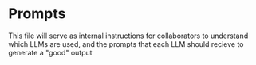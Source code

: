 # Prompts

This file will serve as internal instructions for collaborators to understand which LLMs are used,
and the prompts that each LLM should recieve to generate a "good" output
